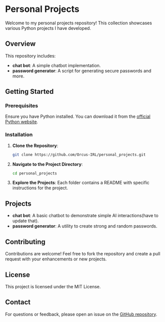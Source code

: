 # Personal Projects

Welcome to my personal projects repository! This collection showcases various Python projects I have developed.

## Overview

This repository includes:
- **chat bot**: A simple chatbot implementation.
- **password generator**: A script for generating secure passwords and more.

## Getting Started

### Prerequisites

Ensure you have Python installed. You can download it from the [official Python website](https://www.python.org/).

### Installation

1. **Clone the Repository**:
    ```sh
    git clone https://github.com/Orcus-IRL/personal_projects.git
    ```

2. **Navigate to the Project Directory**:
    ```sh
    cd personal_projects
    ```

3. **Explore the Projects**:
    Each folder contains a README with specific instructions for the project.

## Projects

- **chat bot**: A basic chatbot to demonstrate simple AI interactions(have to update that).
- **password generator**: A utility to create strong and random passwords.

## Contributing

Contributions are welcome! Feel free to fork the repository and create a pull request with your enhancements or new projects.

## License

This project is licensed under the MIT License.

## Contact

For questions or feedback, please open an issue on the [GitHub repository](https://github.com/Orcus-IRL/personal_projects).

